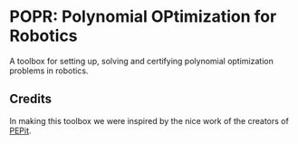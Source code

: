 # POPR: Polynomial OPtimization for Robotics

A toolbox for setting up, solving and certifying polynomial optimization problems in robotics. 

## Credits

In making this toolbox we were inspired by the nice work of the creators of [PEPit](https://github.com/PerformanceEstimation/PEPit?tab=readme-ov-file).
